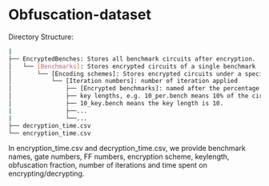 # Obfuscation-dataset<br />
Directory Structure:<br />

<!-- EncryptedBenches: Stores all benchmark circuits after encryption. <br />
&nbsp;|<br />
&nbsp;|---[Benchmarks]: Stores encrypted circuits of a single benchmark<br />
&nbsp;|&nbsp;&nbsp;|<br />
&nbsp;|&nbsp;&nbsp;|---[Encoding schemes]: Stores encrypted circuits under a specific encoding scheme.<br />
&nbsp;|&nbsp;&nbsp;|&nbsp;&nbsp;|<br />
&nbsp;|&nbsp;&nbsp;|&nbsp;&nbsp;|---[Iteration numbers]: number of iteration applied<br />
&nbsp;|&nbsp;&nbsp;|&nbsp;&nbsp;|&nbsp;&nbsp;|<br />
&nbsp;|&nbsp;&nbsp;|&nbsp;&nbsp;|&nbsp;&nbsp;|---[Encrypted benchmarks]: named after the percentage of circuits being obfuscated or<br />
&nbsp;|&nbsp;&nbsp;|&nbsp;&nbsp;|&nbsp;&nbsp;|	key lengths, e.g. 10_per.bench means 10% of the circuit is being obfuscated,<br />
&nbsp;|&nbsp;&nbsp;|&nbsp;&nbsp;|&nbsp;&nbsp;|    10_key.bench means the key length is 10.<br />
&nbsp;|&nbsp;&nbsp;|&nbsp;&nbsp;|&nbsp;&nbsp;|	<br />
&nbsp;...<br /> -->
```bash 
|
├── EncryptedBenches: Stores all benchmark circuits after encryption.
│   └── [Benchmarks]: Stores encrypted circuits of a single benchmark
│       └── [Encoding schemes]: Stores encrypted circuits under a specific encoding scheme.
│           └── [Iteration numbers]: number of iteration applied
│               ├── [Encrypted benchmarks]: named after the percentage of circuits being obfuscated or
│               ├── key lengths, e.g. 10_per.bench means 10% of the circuit is being obfuscated,
│               ├── 10_key.bench means the key length is 10.
|               ├──...
|               └──...
├── decryption_time.csv
└── encryption_time.csv
```
In encryption_time.csv and decryption_time.csv, we provide benchmark names, gate numbers, FF numbers, encryption scheme, keylength, obfuscation fraction, number of iterations and time spent on encrypting/decrypting.

